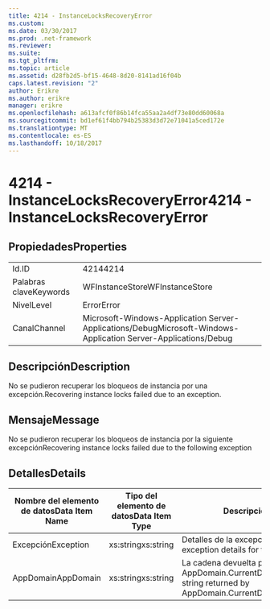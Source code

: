 ```yaml
---
title: 4214 - InstanceLocksRecoveryError
ms.custom: 
ms.date: 03/30/2017
ms.prod: .net-framework
ms.reviewer: 
ms.suite: 
ms.tgt_pltfrm: 
ms.topic: article
ms.assetid: d28fb2d5-bf15-4648-8d20-8141ad16f04b
caps.latest.revision: "2"
author: Erikre
ms.author: erikre
manager: erikre
ms.openlocfilehash: a613afcf0f86b14fca55aa2a4df73e80dd60068a
ms.sourcegitcommit: bd1ef61f4bb794b25383d3d72e71041a5ced172e
ms.translationtype: MT
ms.contentlocale: es-ES
ms.lasthandoff: 10/18/2017
---
```

# <a name="4214---instancelocksrecoveryerror"></a><span data-ttu-id="484b0-102">4214 - InstanceLocksRecoveryError</span><span class="sxs-lookup"><span data-stu-id="484b0-102">4214 - InstanceLocksRecoveryError</span></span>
## <a name="properties"></a><span data-ttu-id="484b0-103">Propiedades</span><span class="sxs-lookup"><span data-stu-id="484b0-103">Properties</span></span>  
  
|||  
|-|-|  
|<span data-ttu-id="484b0-104">Id.</span><span class="sxs-lookup"><span data-stu-id="484b0-104">ID</span></span>|<span data-ttu-id="484b0-105">4214</span><span class="sxs-lookup"><span data-stu-id="484b0-105">4214</span></span>|  
|<span data-ttu-id="484b0-106">Palabras clave</span><span class="sxs-lookup"><span data-stu-id="484b0-106">Keywords</span></span>|<span data-ttu-id="484b0-107">WFInstanceStore</span><span class="sxs-lookup"><span data-stu-id="484b0-107">WFInstanceStore</span></span>|  
|<span data-ttu-id="484b0-108">Nivel</span><span class="sxs-lookup"><span data-stu-id="484b0-108">Level</span></span>|<span data-ttu-id="484b0-109">Error</span><span class="sxs-lookup"><span data-stu-id="484b0-109">Error</span></span>|  
|<span data-ttu-id="484b0-110">Canal</span><span class="sxs-lookup"><span data-stu-id="484b0-110">Channel</span></span>|<span data-ttu-id="484b0-111">Microsoft-Windows-Application Server-Applications/Debug</span><span class="sxs-lookup"><span data-stu-id="484b0-111">Microsoft-Windows-Application Server-Applications/Debug</span></span>|  
  
## <a name="description"></a><span data-ttu-id="484b0-112">Descripción</span><span class="sxs-lookup"><span data-stu-id="484b0-112">Description</span></span>  
 <span data-ttu-id="484b0-113">No se pudieron recuperar los bloqueos de instancia por una excepción.</span><span class="sxs-lookup"><span data-stu-id="484b0-113">Recovering instance locks failed due to an exception.</span></span>  
  
## <a name="message"></a><span data-ttu-id="484b0-114">Mensaje</span><span class="sxs-lookup"><span data-stu-id="484b0-114">Message</span></span>  
 <span data-ttu-id="484b0-115">No se pudieron recuperar los bloqueos de instancia por la siguiente excepción</span><span class="sxs-lookup"><span data-stu-id="484b0-115">Recovering instance locks failed due to the following exception</span></span>  
  
## <a name="details"></a><span data-ttu-id="484b0-116">Detalles</span><span class="sxs-lookup"><span data-stu-id="484b0-116">Details</span></span>  
  
|<span data-ttu-id="484b0-117">Nombre del elemento de datos</span><span class="sxs-lookup"><span data-stu-id="484b0-117">Data Item Name</span></span>|<span data-ttu-id="484b0-118">Tipo del elemento de datos</span><span class="sxs-lookup"><span data-stu-id="484b0-118">Data Item Type</span></span>|<span data-ttu-id="484b0-119">Descripción</span><span class="sxs-lookup"><span data-stu-id="484b0-119">Description</span></span>|  
|--------------------|--------------------|-----------------|  
|<span data-ttu-id="484b0-120">Excepción</span><span class="sxs-lookup"><span data-stu-id="484b0-120">Exception</span></span>|<span data-ttu-id="484b0-121">xs:string</span><span class="sxs-lookup"><span data-stu-id="484b0-121">xs:string</span></span>|<span data-ttu-id="484b0-122">Detalles de la excepción para la excepción</span><span class="sxs-lookup"><span data-stu-id="484b0-122">The exception details for the exception</span></span>|  
|<span data-ttu-id="484b0-123">AppDomain</span><span class="sxs-lookup"><span data-stu-id="484b0-123">AppDomain</span></span>|<span data-ttu-id="484b0-124">xs:string</span><span class="sxs-lookup"><span data-stu-id="484b0-124">xs:string</span></span>|<span data-ttu-id="484b0-125">La cadena devuelta por AppDomain.CurrentDomain.FriendlyName.</span><span class="sxs-lookup"><span data-stu-id="484b0-125">The string returned by AppDomain.CurrentDomain.FriendlyName.</span></span>|
